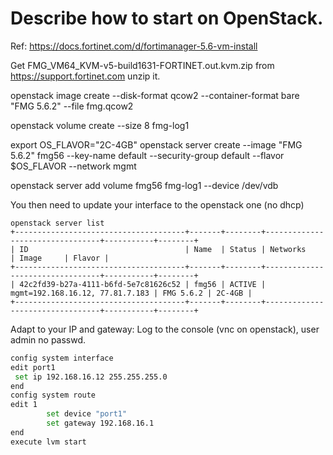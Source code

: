 # Describe how to start on OpenStack.

Ref: https://docs.fortinet.com/d/fortimanager-5.6-vm-install


Get FMG_VM64_KVM-v5-build1631-FORTINET.out.kvm.zip from https://support.fortinet.com
unzip it.

openstack image create --disk-format qcow2 --container-format bare  "FMG 5.6.2"  --file fmg.qcow2

openstack volume create --size 8 fmg-log1

export OS_FLAVOR="2C-4GB"
openstack server create --image "FMG 5.6.2" fmg56 --key-name default  --security-group default  --flavor $OS_FLAVOR --network mgmt 

openstack server add volume fmg56 fmg-log1 --device /dev/vdb


You then need to update your interface to the openstack one (no dhcp)
```shell
openstack server list
+--------------------------------------+-------+--------+---------------------------------+-----------+--------+
| ID                                   | Name  | Status | Networks                        | Image     | Flavor |
+--------------------------------------+-------+--------+---------------------------------+-----------+--------+
| 42c2fd39-b27a-4111-b6fd-5e7c81626c52 | fmg56 | ACTIVE | mgmt=192.168.16.12, 77.81.7.183 | FMG 5.6.2 | 2C-4GB |
+--------------------------------------+-------+--------+---------------------------------+-----------+--------+
```

Adapt to your IP and gateway:
Log to the console (vnc on openstack), user admin  no passwd.
```bash
config system interface
edit port1
 set ip 192.168.16.12 255.255.255.0
end 
config system route
edit 1
        set device "port1"
        set gateway 192.168.16.1
end
execute lvm start
```